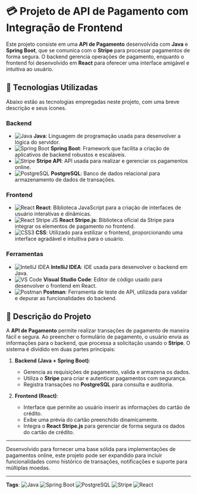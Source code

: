 # 💳 Projeto de API de Pagamento com Integração de Frontend

Este projeto consiste em uma **API de Pagamento** desenvolvida com **Java** e **Spring Boot**, que se comunica com o **Stripe** para processar pagamentos de forma segura. O backend gerencia operações de pagamento, enquanto o frontend foi desenvolvido em **React** para oferecer uma interface amigável e intuitiva ao usuário.

## 🚀 Tecnologias Utilizadas

Abaixo estão as tecnologias empregadas neste projeto, com uma breve descrição e seus ícones.

### Backend

- ![Java](https://img.shields.io/badge/Java-ED8B00?style=for-the-badge&logo=java&logoColor=white) **Java**: Linguagem de programação usada para desenvolver a lógica do servidor.
- ![Spring Boot](https://img.shields.io/badge/Spring_Boot-6DB33F?style=for-the-badge&logo=spring-boot&logoColor=white) **Spring Boot**: Framework que facilita a criação de aplicativos de backend robustos e escaláveis.
- ![Stripe](https://img.shields.io/badge/Stripe-008CDD?style=for-the-badge&logo=stripe&logoColor=white) **Stripe API**: API usada para realizar e gerenciar os pagamentos online.
- ![PostgreSQL](https://img.shields.io/badge/PostgreSQL-316192?style=for-the-badge&logo=postgresql&logoColor=white) **PostgreSQL**: Banco de dados relacional para armazenamento de dados de transações.

### Frontend

- ![React](https://img.shields.io/badge/React-61DAFB?style=for-the-badge&logo=react&logoColor=black) **React**: Biblioteca JavaScript para a criação de interfaces de usuário interativas e dinâmicas.
- ![React Stripe JS](https://img.shields.io/badge/Stripe_JS-008CDD?style=for-the-badge&logo=stripe&logoColor=white) **React Stripe.js**: Biblioteca oficial da Stripe para integrar os elementos de pagamento no frontend.
- ![CSS3](https://img.shields.io/badge/CSS3-1572B6?style=for-the-badge&logo=css3&logoColor=white) **CSS**: Utilizado para estilizar o frontend, proporcionando uma interface agradável e intuitiva para o usuário.

### Ferramentas

- ![IntelliJ IDEA](https://img.shields.io/badge/IntelliJ-000000?style=for-the-badge&logo=intellij-idea&logoColor=white) **IntelliJ IDEA**: IDE usada para desenvolver o backend em Java.
- ![VS Code](https://img.shields.io/badge/VS%20Code-007ACC?style=for-the-badge&logo=visual-studio-code&logoColor=white) **Visual Studio Code**: Editor de código usado para desenvolver o frontend em React.
- ![Postman](https://img.shields.io/badge/Postman-FF6C37?style=for-the-badge&logo=postman&logoColor=white) **Postman**: Ferramenta de teste de API, utilizada para validar e depurar as funcionalidades do backend.

## 📜 Descrição do Projeto

A **API de Pagamento** permite realizar transações de pagamento de maneira fácil e segura. Ao preencher o formulário de pagamento, o usuário envia as informações para o backend, que processa a solicitação usando o **Stripe**. O sistema é dividido em duas partes principais:

1. **Backend (Java + Spring Boot)**:
   - Gerencia as requisições de pagamento, valida e armazena os dados.
   - Utiliza o **Stripe** para criar e autenticar pagamentos com segurança.
   - Registra transações no **PostgreSQL** para consulta e auditoria.

2. **Frontend (React)**:
   - Interface que permite ao usuário inserir as informações do cartão de crédito.
   - Exibe uma prévia do cartão preenchido dinamicamente.
   - Integra o **React Stripe.js** para gerenciar de forma segura os dados do cartão de crédito.

---

Desenvolvido para fornecer uma base sólida para implementações de pagamentos online, este projeto pode ser expandido para incluir funcionalidades como histórico de transações, notificações e suporte para múltiplas moedas.

---

**Tags**: ![Java](https://img.shields.io/badge/Java-ED8B00?style=for-the-badge&logo=java&logoColor=white) ![Spring Boot](https://img.shields.io/badge/Spring_Boot-6DB33F?style=for-the-badge&logo=spring-boot&logoColor=white) ![PostgreSQL](https://img.shields.io/badge/PostgreSQL-316192?style=for-the-badge&logo=postgresql&logoColor=white) ![Stripe](https://img.shields.io/badge/Stripe-008CDD?style=for-the-badge&logo=stripe&logoColor=white) ![React](https://img.shields.io/badge/React-61DAFB?style=for-the-badge&logo=react&logoColor=black)

